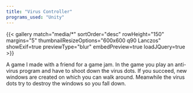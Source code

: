 ```yaml
---
title: "Virus Controller"
programs_used: "Unity"
---
```


{{< gallery match="media/*" sortOrder="desc" rowHeight="150" margins="5" thumbnailResizeOptions="600x600 q90 Lanczos" showExif=true previewType="blur" embedPreview=true loadJQuery=true >}}

A game I made with a friend for a game jam. In the game you play an anti-virus program and have to shoot down the virus dots. If you succeed, new windows are created on which you can walk around. Meanwhile the virus dots try to destroy the windows so you fall down.